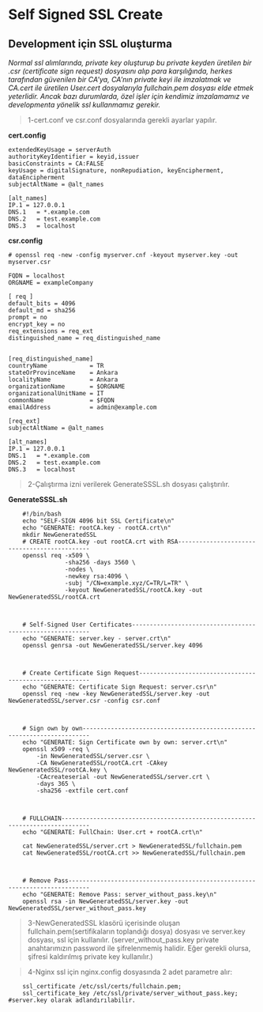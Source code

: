 # Self Signed SSL Create

## Development için SSL oluşturma
*Normal ssl alımlarında, private key oluşturup bu private keyden üretilen bir .csr (certificate sign request) dosyasını alıp para karşılığında, herkes tarafından güvenilen bir CA'ya, CA'nın private keyi ile imzalatmak ve CA.cert ile üretilen User.cert dosyalarıyla fullchain.pem dosyası elde etmek yeterlidir. Ancak bazı durumlarda, özel işler için kendimiz imzalamamız ve developmenta yönelik ssl kullanmamız gerekir.* 

> 1-cert.conf ve csr.conf dosyalarında gerekli ayarlar yapılır.

**cert.config**
```
extendedKeyUsage = serverAuth
authorityKeyIdentifier = keyid,issuer
basicConstraints = CA:FALSE
keyUsage = digitalSignature, nonRepudiation, keyEncipherment, dataEncipherment
subjectAltName = @alt_names

[alt_names]
IP.1 = 127.0.0.1
DNS.1   = *.example.com
DNS.2   = test.example.com
DNS.3   = localhost
```

**csr.config**
```
# openssl req -new -config myserver.cnf -keyout myserver.key -out myserver.csr

FQDN = localhost
ORGNAME = exampleCompany

[ req ]
default_bits = 4096
default_md = sha256
prompt = no
encrypt_key = no
req_extensions = req_ext
distinguished_name = req_distinguished_name


[req_distinguished_name]
countryName            = TR
stateOrProvinceName    = Ankara
localityName           = Ankara
organizationName       = $ORGNAME
organizationalUnitName = IT
commonName             = $FQDN
emailAddress           = admin@example.com

[req_ext]
subjectAltName = @alt_names

[alt_names]
IP.1 = 127.0.0.1
DNS.1   = *.example.com
DNS.2   = test.example.com
DNS.3   = localhost
```
> 2-Çalıştırma izni verilerek GenerateSSSL.sh dosyası çalıştırılır.

**GenerateSSSL.sh**
```
    #!/bin/bash
    echo "SELF-SIGN 4096 bit SSL Certificate\n"
    echo "GENERATE: rootCA.key - rootCA.crt\n"
    mkdir NewGeneratedSSL
    # CREATE rootCA.key -out rootCA.crt with RSA---------------------------------------------
    openssl req -x509 \
                -sha256 -days 3560 \
                -nodes \
                -newkey rsa:4096 \
                -subj "/CN=example.xyz/C=TR/L=TR" \
                -keyout NewGeneratedSSL/rootCA.key -out NewGeneratedSSL/rootCA.crt
                


    # Self-Signed User Certificates----------------------------------------------------------
    echo "GENERATE: server.key - server.crt\n"
    openssl genrsa -out NewGeneratedSSL/server.key 4096



    # Create Certificate Sign Request--------------------------------------------------------
    echo "GENERATE: Certificate Sign Request: server.csr\n"
    openssl req -new -key NewGeneratedSSL/server.key -out NewGeneratedSSL/server.csr -config csr.conf



    # Sign own by own------------------------------------------------------------------------
    echo "GENERATE: Sign Certificate own by own: server.crt\n"
    openssl x509 -req \
        -in NewGeneratedSSL/server.csr \
        -CA NewGeneratedSSL/rootCA.crt -CAkey NewGeneratedSSL/rootCA.key \
        -CAcreateserial -out NewGeneratedSSL/server.crt \
        -days 365 \
        -sha256 -extfile cert.conf
        

        
    # FULLCHAIN------------------------------------------------------------------------------
    echo "GENERATE: FullChain: User.crt + rootCA.crt\n"

    cat NewGeneratedSSL/server.crt > NewGeneratedSSL/fullchain.pem
    cat NewGeneratedSSL/rootCA.crt >> NewGeneratedSSL/fullchain.pem



    # Remove Pass----------------------------------------------------------------------------
    echo "GENERATE: Remove Pass: server_without_pass.key\n"
    openssl rsa -in NewGeneratedSSL/server.key -out NewGeneratedSSL/server_without_pass.key

```
> 3-NewGeneratedSSL klasörü içerisinde oluşan fullchain.pem(sertifikaların toplandığı dosya) dosyası ve server.key dosyası, ssl için kullanılır. (server_without_pass.key private anahtarımızın password ile şifrelenmemiş halidir. Eğer gerekli olursa, şifresi kaldırılmış private key kullanılır.)

> 4-Nginx ssl için nginx.config dosyasında 2 adet parametre alır:
```
    ssl_certificate /etc/ssl/certs/fullchain.pem;
    ssl_certificate_key /etc/ssl/private/server_without_pass.key; #server.key olarak adlandırılabilir.
```